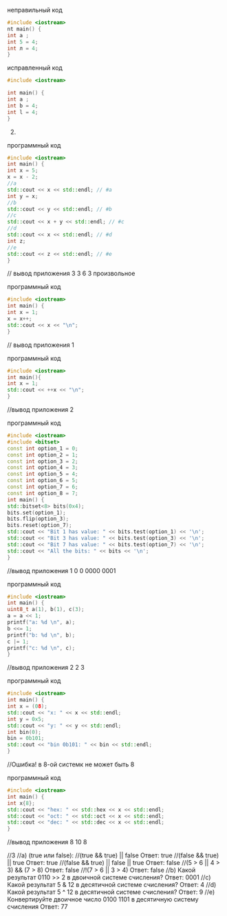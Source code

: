 неправильный код 
``` cpp
#include <iostream>
nt main() {
int a ;
int 5 = 4;
int л = 4;
}
```
исправленный код
``` cpp
#include <iostream>

int main() {
int a ;
int b = 4;
int l = 4;
}
```
2)
программный код
``` cpp
#include <iostream>
int main() {
int x = 5;
x = x - 2;
//a
std::cout << x << std::endl; // #a
int y = x;
//b
std::cout << y << std::endl; // #b
//c
std::cout << x + y << std::endl; // #c
//d
std::cout << x << std::endl; // #d
int z;
//e
std::cout << z << std::endl; // #e
}
```
// вывод приложения 3 3 6 3 произвольное

программный код
``` cpp
#include <iostream>
int main() {
int x = 1;
x = x++;
std::cout << x << "\n";
}
```
// вывод приложения
1

программный код
``` cpp
#include <iostream>
int main(){
int x = 1;
std::cout << ++x << "\n";
}
```
//вывод приложения
2

программный код
``` cpp
#include <iostream>
#include <bitset>
const int option_1 = 0;
const int option_2 = 1;
const int option_3 = 2;
const int option_4 = 3;
const int option_5 = 4;
const int option_6 = 5;
const int option_7 = 6;
const int option_8 = 7;
int main() {
std::bitset<8> bits(0x4);
bits.set(option_1);
bits.flip(option_3);
bits.reset(option_7);
std::cout << "Bit 1 has value: " << bits.test(option_1) << '\n';
std::cout << "Bit 3 has value: " << bits.test(option_3) << '\n';
std::cout << "Bit 7 has value: " << bits.test(option_7) << '\n';
std::cout << "All the bits: " << bits << '\n';
}
```
//вывод приложения
1 0 0 0000 0001 

программный код
``` cpp
#include <iostream>
int main() {
uint8_t a(1), b(1), c(3);
a = a << 1;
printf("a: %d \n", a);
b <<= 1;
printf("b: %d \n", b);
c |= 1;
printf("c: %d \n", c);
}
```
//вывод приложения
2 2 3

программный код
``` cpp
#include <iostream>
int main() {
int x = (08); 
std::cout << "x: " << x << std::endl;
int y = 0x5;
std::cout << "y: " << y << std::endl;
int bin(0);
bin = 0b101;
std::cout << "bin 0b101: " << bin << std::endl;
}
``` 
//Ошибка! в 8-ой системк не может быть 8

программный код
``` cpp
#include <iostream>
int main() {
int x{8};
std::cout << "hex: " << std::hex << x << std::endl;
std::cout << "oct: " << std::oct << x << std::endl;
std::cout << "dec: " << std::dec << x << std::endl;
}
``` 
//вывод приложения
8 10 8

//3
//a) (true или false):
//(true && true) || false Ответ: true
//(false && true) || true  Ответ: true
//(false && true) || false || true Ответ: false
//(5 > 6 || 4 > 3) && (7 > 8)  Ответ: false
//!(7 > 6 || 3 > 4) Ответ: false
//b) Какой результат 0110 >> 2 в двоичной системе счисления? Ответ: 0001
//c) Какой результат 5 & 12 в десятичной системе счисления? Ответ: 4
//d) Какой результат 5 ^ 12 в десятичной системе счисления? Ответ: 9
//e) Конвертируйте двоичное число 0100 1101 в десятичную систему счисления Ответ: 77
